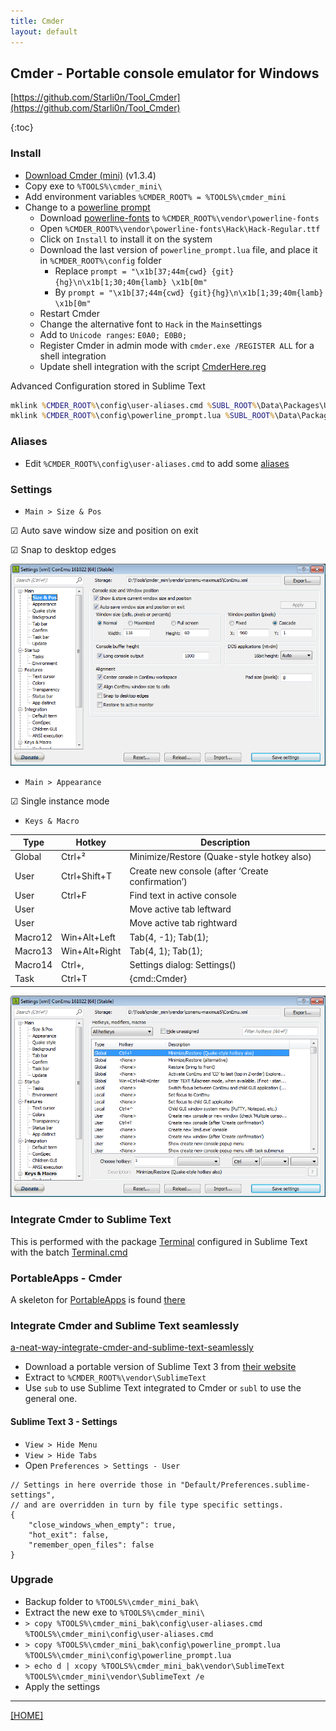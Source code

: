 ```yaml
---
title: Cmder
layout: default
---
```


## Cmder - Portable console emulator for Windows

[https://github.com/Starli0n/Tool_Cmder](https://github.com/Starli0n/Tool_Cmder)

{:toc}


### Install

* [Download Cmder (mini)](http://cmder.net) (v1.3.4)
* Copy exe to `%TOOLS%\cmder_mini\`
* Add environment variables `%CMDER_ROOT% = %TOOLS%\cmder_mini`
* Change to a [powerline prompt](https://github.com/AmrEldib/cmder-powerline-prompt)
	* Download [powerline-fonts](https://github.com/powerline/fonts) to `%CMDER_ROOT%\vendor\powerline-fonts`
	* Open `%CMDER_ROOT%\vendor\powerline-fonts\Hack\Hack-Regular.ttf`
	* Click on `Install` to install it on the system
	* Download the last version of `powerline_prompt.lua` file, and place it in `%CMDER_ROOT%\config` folder
		* Replace `prompt = "\x1b[37;44m{cwd} {git}{hg}\n\x1b[1;30;40m{lamb} \x1b[0m"`
		* By `prompt = "\x1b[37;44m{cwd} {git}{hg}\n\x1b[1;39;40m{lamb} \x1b[0m"`
	* Restart Cmder
	* Change the alternative font to `Hack` in the `Main`settings
	* Add to `Unicode ranges`: `E0A0; E0B0;`
	* Register Cmder in admin mode with `cmder.exe /REGISTER ALL` for a shell integration
	* Update shell integration with the script [CmderHere.reg](https://github.com/Starli0n/SublimeUser3/blob/master/CmderHere.reg)

Advanced Configuration stored in Sublime Text
```bat
mklink %CMDER_ROOT%\config\user-aliases.cmd %SUBL_ROOT%\Data\Packages\User\Resources\Windows\HOME\user-aliases.cmd
mklink %CMDER_ROOT%\config\powerline_prompt.lua %SUBL_ROOT%\Data\Packages\User\Resources\Windows\HOME\powerline_prompt.lua
```


### Aliases

* Edit `%CMDER_ROOT%\config\user-aliases.cmd` to add some [aliases](https://github.com/Starli0n/Tool_Cmder/blob/master/config/user-aliases.cmd)


### Settings

* `Main > Size & Pos`

☑ Auto save window size and position on exit

☑ Snap to desktop edges

![Settings-Main](Settings-Main.bmp)

* `Main > Appearance`

☑ Single instance mode

* `Keys & Macro`

| Type    | Hotkey        | Description                                      |
|---------|---------------|--------------------------------------------------|
| Global  | Ctrl+²        | Minimize/Restore (Quake-style hotkey also)       |
| User    | Ctrl+Shift+T  | Create new console (after ‘Create confirmation’) |
| User    | Ctrl+F        | Find text in active console                      |
| User    | <None>        | Move active tab leftward                         |
| User    | <None>        | Move active tab rightward                        |
| Macro12 | Win+Alt+Left  | Tab(4, -1); Tab(1);                              |
| Macro13 | Win+Alt+Right | Tab(4, 1); Tab(1);                               |
| Macro14 | Ctrl+,        | Settings dialog: Settings()                      |
| Task    | Ctrl+T        | {cmd::Cmder}                                     |


![Settings-KeysMacro](Settings-KeysMacro.bmp)


### Integrate Cmder to Sublime Text

This is performed with the package [Terminal](https://packagecontrol.io/packages/Terminal) configured in Sublime Text with the batch [Terminal.cmd](https://github.com/Starli0n/SublimeUser3/blob/master/Terminal.cmd)


### PortableApps - Cmder

A skeleton for [PortableApps](https://portableapps.com) is found [there](https://github.com/Starli0n/PortableApps-Cmder)


### Integrate Cmder and Sublime Text seamlessly

[a-neat-way-integrate-cmder-and-sublime-text-seamlessly](http://laravel.io/forum/02-24-2014-a-neat-way-integrate-cmder-and-sublime-text-seamlessly)

* Download a portable version of Sublime Text 3 from [their website](https://www.sublimetext.com/3)
* Extract to `%CMDER_ROOT%\vendor\SublimeText`
* Use `sub` to use Sublime Text integrated to Cmder or `subl` to use the general one.

#### Sublime Text 3 - Settings

* `View > Hide Menu`
* `View > Hide Tabs`
* Open `Preferences > Settings - User`

````
// Settings in here override those in "Default/Preferences.sublime-settings",
// and are overridden in turn by file type specific settings.
{
    "close_windows_when_empty": true,
    "hot_exit": false,
    "remember_open_files": false
}
````


### Upgrade

* Backup folder to `%TOOLS%\cmder_mini_bak\`
* Extract the new exe to `%TOOLS%\cmder_mini\`
* `> copy %TOOLS%\cmder_mini_bak\config\user-aliases.cmd %TOOLS%\cmder_mini\config\user-aliases.cmd`
* `> copy %TOOLS%\cmder_mini_bak\config\powerline_prompt.lua %TOOLS%\cmder_mini\config\powerline_prompt.lua`
* `> echo d | xcopy %TOOLS%\cmder_mini_bak\vendor\SublimeText %TOOLS%\cmder_mini\vendor\SublimeText /e`
* Apply the settings

---

[[HOME]](../index.html)
